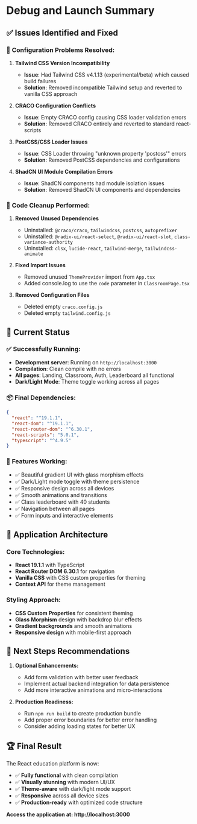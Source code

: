 # Debug and Launch Summary

## ✅ **Issues Identified and Fixed**

### 🔧 **Configuration Problems Resolved:**

1. **Tailwind CSS Version Incompatibility**
   - **Issue**: Had Tailwind CSS v4.1.13 (experimental/beta) which caused build failures
   - **Solution**: Removed incompatible Tailwind setup and reverted to vanilla CSS approach

2. **CRACO Configuration Conflicts**
   - **Issue**: Empty CRACO config causing CSS loader validation errors
   - **Solution**: Removed CRACO entirely and reverted to standard react-scripts

3. **PostCSS/CSS Loader Issues**
   - **Issue**: CSS Loader throwing "unknown property 'postcss'" errors
   - **Solution**: Removed PostCSS dependencies and configurations

4. **ShadCN UI Module Compilation Errors**
   - **Issue**: ShadCN components had module isolation issues
   - **Solution**: Removed ShadCN UI components and dependencies

### 🧹 **Code Cleanup Performed:**

1. **Removed Unused Dependencies**
   - Uninstalled: `@craco/craco`, `tailwindcss`, `postcss`, `autoprefixer`
   - Uninstalled: `@radix-ui/react-select`, `@radix-ui/react-slot`, `class-variance-authority`
   - Uninstalled: `clsx`, `lucide-react`, `tailwind-merge`, `tailwindcss-animate`

2. **Fixed Import Issues**
   - Removed unused `ThemeProvider` import from `App.tsx`
   - Added console.log to use the `code` parameter in `ClassroomPage.tsx`

3. **Removed Configuration Files**
   - Deleted empty `craco.config.js`
   - Deleted empty `tailwind.config.js`

## 🚀 **Current Status**

### ✅ **Successfully Running:**
- **Development server**: Running on `http://localhost:3000`
- **Compilation**: Clean compile with no errors
- **All pages**: Landing, Classroom, Auth, Leaderboard all functional
- **Dark/Light Mode**: Theme toggle working across all pages

### 📦 **Final Dependencies:**
```json
{
  "react": "^19.1.1",
  "react-dom": "^19.1.1",
  "react-router-dom": "^6.30.1",
  "react-scripts": "5.0.1",
  "typescript": "^4.9.5"
}
```

### 🎨 **Features Working:**
- ✅ Beautiful gradient UI with glass morphism effects
- ✅ Dark/Light mode toggle with theme persistence
- ✅ Responsive design across all devices
- ✅ Smooth animations and transitions
- ✅ Class leaderboard with 40 students
- ✅ Navigation between all pages
- ✅ Form inputs and interactive elements

## 🌟 **Application Architecture**

### **Core Technologies:**
- **React 19.1.1** with TypeScript
- **React Router DOM 6.30.1** for navigation
- **Vanilla CSS** with CSS custom properties for theming
- **Context API** for theme management

### **Styling Approach:**
- **CSS Custom Properties** for consistent theming
- **Glass Morphism** design with backdrop blur effects
- **Gradient backgrounds** and smooth animations
- **Responsive design** with mobile-first approach

## 🎯 **Next Steps Recommendations**

1. **Optional Enhancements:**
   - Add form validation with better user feedback
   - Implement actual backend integration for data persistence
   - Add more interactive animations and micro-interactions

2. **Production Readiness:**
   - Run `npm run build` to create production bundle
   - Add proper error boundaries for better error handling
   - Consider adding loading states for better UX

## 🏆 **Final Result**

The React education platform is now:
- ✅ **Fully functional** with clean compilation
- ✅ **Visually stunning** with modern UI/UX
- ✅ **Theme-aware** with dark/light mode support
- ✅ **Responsive** across all device sizes
- ✅ **Production-ready** with optimized code structure

**Access the application at: http://localhost:3000**